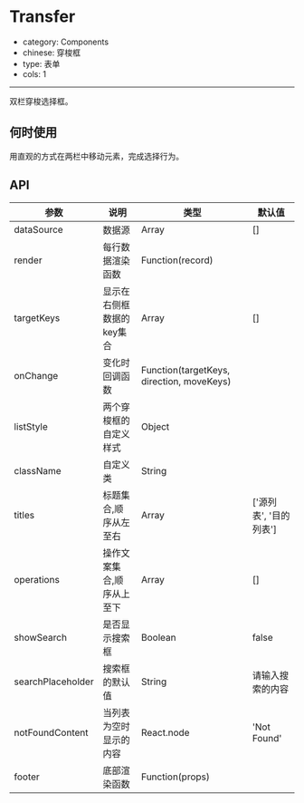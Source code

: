 # Transfer

- category: Components
- chinese: 穿梭框
- type: 表单
- cols: 1

---

双栏穿梭选择框。

## 何时使用

用直观的方式在两栏中移动元素，完成选择行为。

## API


| 参数      | 说明                                     | 类型       | 默认值 |
|-----------|------------------------------------------|------------|--------|
| dataSource | 数据源 | Array | [] |
| render | 每行数据渲染函数 | Function(record)  |     |
| targetKeys | 显示在右侧框数据的key集合 | Array  | [] |
| onChange | 变化时回调函数 | Function(targetKeys, direction, moveKeys) |  |
| listStyle | 两个穿梭框的自定义样式 | Object |  |
| className | 自定义类 | String |  |
| titles | 标题集合,顺序从左至右 | Array | ['源列表', '目的列表'] |
| operations | 操作文案集合,顺序从上至下 | Array | [] |
| showSearch | 是否显示搜索框 | Boolean | false |
| searchPlaceholder | 搜索框的默认值 | String | 请输入搜索的内容  |
| notFoundContent | 当列表为空时显示的内容 | React.node | 'Not Found'  |
| footer | 底部渲染函数 | Function(props) |  |  |
